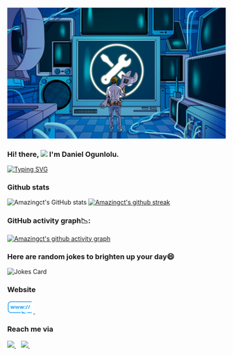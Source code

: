![](tech.gif)

### Hi! there, <img src="https://raw.githubusercontent.com/MartinHeinz/MartinHeinz/master/wave.gif" width="30px"> I'm Daniel Ogunlolu.


[![Typing SVG](https://readme-typing-svg.herokuapp.com?lines=Robotics+and+AI+Engineer;Co-founder%2C+Falcon+Robotics+Limited;AI++Engineer%2C+Parallel+Score;Certified+Life-Coach)](https://git.io/typing-svg)

### Github stats
![Amazingct's GitHub stats](https://github-readme-stats.vercel.app/api?username=Amazingct&show_icons=true&theme=algolia)
[![Amazingct's github streak](https://github-readme-streak-stats.herokuapp.com/?user=Amazingct&theme=blue-green)](https://github.com/judeleonard/github-readme-streak-stats)
### GitHub activity graph📉:
[![Amazingct's github activity graph](https://activity-graph.herokuapp.com/graph?username=Amazingct&theme=react-dark)](https://github.com/judeleonard/github-readme-activity-graph)

### Here are random jokes to brighten up your day:smile:
![Jokes Card](https://readme-jokes.vercel.app/api?hideBorder&theme=solidBlue&color=%2394bcc&aColor=%23bbdb51)

### Website 
<a href="https://www.falconrobotics.com.ng">                                                                               
<img src="web.png" width="60px">                   
</a>&nbsp;&nbsp;   

   
### Reach me via

<a href="https://www.linkedin.com/in/daniel-ogunlolu-falcon">
<img src="https://img.shields.io/badge/Daniel Ogunlolu-0077B5?style=for-the-badge&logo=LinkedIn&logoColor=white" />
</a>&nbsp;&nbsp;

<a href="mailto:ogunloludaniel98@gmail.com">
<img src="https://img.shields.io/badge/Gmail-D14836?style=for-the-badge&logo=gmail&logoColor=white" />
</a>&nbsp;&nbsp;



